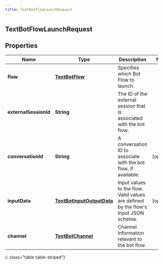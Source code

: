 ```yaml
---
title: TextBotFlowLaunchRequest
---
```


## TextBotFlowLaunchRequest

## Properties

| Name                  | Type                                                                         | Description                                                                             | Notes      |
| --------------------- | ---------------------------------------------------------------------------- | --------------------------------------------------------------------------------------- | ---------- |
| **flow**              | <!----><!---->[**TextBotFlow**](TextBotFlow.md)<!---->                       | Specifies which Bot Flow to launch.                                                     |            |
| **externalSessionId** | <!----><!---->**String**<!---->                                              | The ID of the external session that is associated with the bot flow.                    |            |
| **conversationId**    | <!----><!---->**String**<!---->                                              | A conversation ID to associate with the bot flow, if available.                         | [optional] |
| **inputData**         | <!----><!---->[**TextBotInputOutputData**](TextBotInputOutputData.md)<!----> | Input values to the flow. Valid values are defined by the flow&#39;s input JSON schema. | [optional] |
| **channel**           | <!----><!---->[**TextBotChannel**](TextBotChannel.md)<!---->                 | Channel information relevant to the bot flow.                                           |            |

{: class="table table-striped"}
